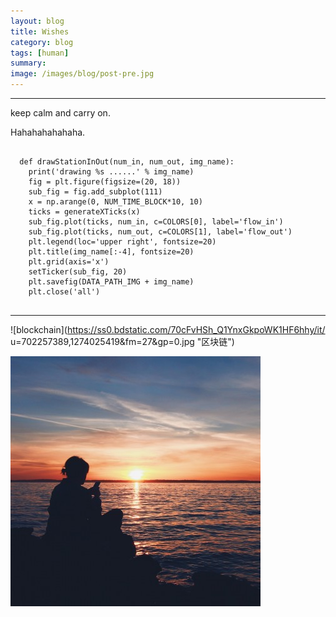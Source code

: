 ```yaml
---
layout: blog
title: Wishes
category: blog
tags: [human]  
summary: 
image: /images/blog/post-pre.jpg
---
```


***

keep calm and carry on. 

Hahahahahahaha.

<pre><code>
  def drawStationInOut(num_in, num_out, img_name):
    print('drawing %s ......' % img_name)
    fig = plt.figure(figsize=(20, 18))
    sub_fig = fig.add_subplot(111)
    x = np.arange(0, NUM_TIME_BLOCK*10, 10)
    ticks = generateXTicks(x)
    sub_fig.plot(ticks, num_in, c=COLORS[0], label='flow_in')
    sub_fig.plot(ticks, num_out, c=COLORS[1], label='flow_out')
    plt.legend(loc='upper right', fontsize=20)
    plt.title(img_name[:-4], fontsize=20)
    plt.grid(axis='x')
    setTicker(sub_fig, 20)
    plt.savefig(DATA_PATH_IMG + img_name)
    plt.close('all')

</code></pre>

***

![blockchain](https://ss0.bdstatic.com/70cFvHSh_Q1YnxGkpoWK1HF6hhy/it/
u=702257389,1274025419&fm=27&gp=0.jpg "区块链")

![Alt text](/images/blog/post-pre.jpg)

